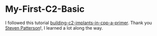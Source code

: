 # My-First-C2-Basic

I followed this tutorial [building-c2-implants-in-cpp-a-primer](https://shogunlab.gitbook.io/building-c2-implants-in-cpp-a-primer/). Thank you [Steven Patterson](https://twitter.com/shogun_lab?lang=es)!, I learned a lot along the way.
